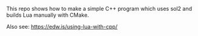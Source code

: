 This repo shows how to make a simple C++ program which uses sol2 and builds Lua manually with CMake.

Also see: https://edw.is/using-lua-with-cpp/
